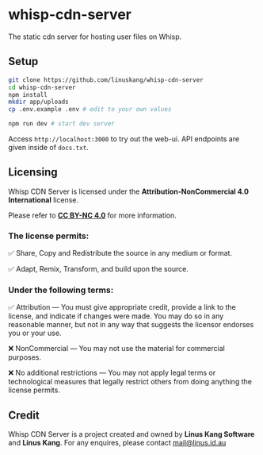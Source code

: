 # whisp-cdn-server

The static cdn server for hosting user files on Whisp.

## Setup

```bash
git clone https://github.com/linuskang/whisp-cdn-server
cd whisp-cdn-server
npm install
mkdir app/uploads
cp .env.example .env # edit to your own values

npm run dev # start dev server
```

Access ``http://localhost:3000`` to try out the web-ui. API endpoints are given inside of ``docs.txt``.

## Licensing

Whisp CDN Server is licensed under the **Attribution-NonCommercial 4.0 International** license.

Please refer to **[CC BY-NC 4.0](https://creativecommons.org/licenses/by-nc/4.0/)** for more information.

### The license permits:

✅ Share, Copy and Redistribute the source in any medium or format.

✅ Adapt, Remix, Transform, and build upon the source.

### Under the following terms:

✅ Attribution — You must give appropriate credit, provide a link to the license, and indicate if changes were made. You may do so in any reasonable manner, but not in any way that suggests the licensor endorses you or your use.

❌ NonCommercial — You may not use the material for commercial purposes.

❌ No additional restrictions — You may not apply legal terms or technological measures that legally restrict others from doing anything the license permits.

## Credit

Whisp CDN Server is a project created and owned by **Linus Kang Software** and **Linus Kang**. For any enquires, please contact [mail@linus.id.au](mailto://mail@linus.id.au)